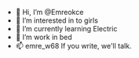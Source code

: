 - 👋 Hi, I’m @Emreokce
- 👀 I’m interested in to girls
- 🌱 I’m currently learning Electric 
- 💞️ I’m work in bed 
- 📫 emre_w68 If you write, we'll talk.

<!---
Emreokce/Emreokce is a ✨ special ✨ repository because its `README.md` (this file) appears on your GitHub profile.
You can click the Preview link to take a look at your changes.
--->
